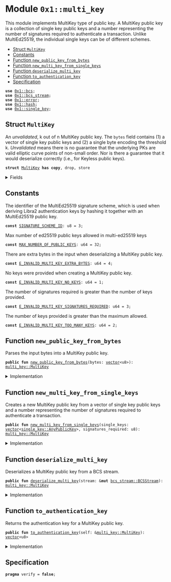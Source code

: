 
<a id="0x1_multi_key"></a>

# Module `0x1::multi_key`

This module implements MultiKey type of public key.
A MultiKey public key is a collection of single key public keys and a number representing the number of signatures required to authenticate a transaction.
Unlike MultiEd25519, the individual single keys can be of different schemes.


-  [Struct `MultiKey`](#0x1_multi_key_MultiKey)
-  [Constants](#@Constants_0)
-  [Function `new_public_key_from_bytes`](#0x1_multi_key_new_public_key_from_bytes)
-  [Function `new_multi_key_from_single_keys`](#0x1_multi_key_new_multi_key_from_single_keys)
-  [Function `deserialize_multi_key`](#0x1_multi_key_deserialize_multi_key)
-  [Function `to_authentication_key`](#0x1_multi_key_to_authentication_key)
-  [Specification](#@Specification_1)


<pre><code><b>use</b> <a href="../../move-stdlib/doc/bcs.md#0x1_bcs">0x1::bcs</a>;
<b>use</b> <a href="bcs_stream.md#0x1_bcs_stream">0x1::bcs_stream</a>;
<b>use</b> <a href="../../move-stdlib/doc/error.md#0x1_error">0x1::error</a>;
<b>use</b> <a href="../../move-stdlib/doc/hash.md#0x1_hash">0x1::hash</a>;
<b>use</b> <a href="single_key.md#0x1_single_key">0x1::single_key</a>;
</code></pre>



<a id="0x1_multi_key_MultiKey"></a>

## Struct `MultiKey`

An *unvalidated*, k out of n MultiKey public key. The <code>bytes</code> field contains (1) a vector of single key public keys and
(2) a single byte encoding the threshold k.
*Unvalidated* means there is no guarantee that the underlying PKs are valid elliptic curve points of non-small
order.  Nor is there a guarantee that it would deserialize correctly (i.e., for Keyless public keys).


<pre><code><b>struct</b> <a href="multi_key.md#0x1_multi_key_MultiKey">MultiKey</a> <b>has</b> <b>copy</b>, drop, store
</code></pre>



<details>
<summary>Fields</summary>


<dl>
<dt>
<code>public_keys: <a href="../../move-stdlib/doc/vector.md#0x1_vector">vector</a>&lt;<a href="single_key.md#0x1_single_key_AnyPublicKey">single_key::AnyPublicKey</a>&gt;</code>
</dt>
<dd>

</dd>
<dt>
<code>signatures_required: u8</code>
</dt>
<dd>

</dd>
</dl>


</details>

<a id="@Constants_0"></a>

## Constants


<a id="0x1_multi_key_SIGNATURE_SCHEME_ID"></a>

The identifier of the MultiEd25519 signature scheme, which is used when deriving Libra2 authentication keys by hashing
it together with an MultiEd25519 public key.


<pre><code><b>const</b> <a href="multi_key.md#0x1_multi_key_SIGNATURE_SCHEME_ID">SIGNATURE_SCHEME_ID</a>: u8 = 3;
</code></pre>



<a id="0x1_multi_key_MAX_NUMBER_OF_PUBLIC_KEYS"></a>

Max number of ed25519 public keys allowed in multi-ed25519 keys


<pre><code><b>const</b> <a href="multi_key.md#0x1_multi_key_MAX_NUMBER_OF_PUBLIC_KEYS">MAX_NUMBER_OF_PUBLIC_KEYS</a>: u64 = 32;
</code></pre>



<a id="0x1_multi_key_E_INVALID_MULTI_KEY_EXTRA_BYTES"></a>

There are extra bytes in the input when deserializing a MultiKey public key.


<pre><code><b>const</b> <a href="multi_key.md#0x1_multi_key_E_INVALID_MULTI_KEY_EXTRA_BYTES">E_INVALID_MULTI_KEY_EXTRA_BYTES</a>: u64 = 4;
</code></pre>



<a id="0x1_multi_key_E_INVALID_MULTI_KEY_NO_KEYS"></a>

No keys were provided when creating a MultiKey public key.


<pre><code><b>const</b> <a href="multi_key.md#0x1_multi_key_E_INVALID_MULTI_KEY_NO_KEYS">E_INVALID_MULTI_KEY_NO_KEYS</a>: u64 = 1;
</code></pre>



<a id="0x1_multi_key_E_INVALID_MULTI_KEY_SIGNATURES_REQUIRED"></a>

The number of signatures required is greater than the number of keys provided.


<pre><code><b>const</b> <a href="multi_key.md#0x1_multi_key_E_INVALID_MULTI_KEY_SIGNATURES_REQUIRED">E_INVALID_MULTI_KEY_SIGNATURES_REQUIRED</a>: u64 = 3;
</code></pre>



<a id="0x1_multi_key_E_INVALID_MULTI_KEY_TOO_MANY_KEYS"></a>

The number of keys provided is greater than the maximum allowed.


<pre><code><b>const</b> <a href="multi_key.md#0x1_multi_key_E_INVALID_MULTI_KEY_TOO_MANY_KEYS">E_INVALID_MULTI_KEY_TOO_MANY_KEYS</a>: u64 = 2;
</code></pre>



<a id="0x1_multi_key_new_public_key_from_bytes"></a>

## Function `new_public_key_from_bytes`

Parses the input bytes into a MultiKey public key.


<pre><code><b>public</b> <b>fun</b> <a href="multi_key.md#0x1_multi_key_new_public_key_from_bytes">new_public_key_from_bytes</a>(bytes: <a href="../../move-stdlib/doc/vector.md#0x1_vector">vector</a>&lt;u8&gt;): <a href="multi_key.md#0x1_multi_key_MultiKey">multi_key::MultiKey</a>
</code></pre>



<details>
<summary>Implementation</summary>


<pre><code><b>public</b> <b>fun</b> <a href="multi_key.md#0x1_multi_key_new_public_key_from_bytes">new_public_key_from_bytes</a>(bytes: <a href="../../move-stdlib/doc/vector.md#0x1_vector">vector</a>&lt;u8&gt;): <a href="multi_key.md#0x1_multi_key_MultiKey">MultiKey</a> {
    <b>let</b> stream = <a href="bcs_stream.md#0x1_bcs_stream_new">bcs_stream::new</a>(bytes);
    <b>let</b> pk = <a href="multi_key.md#0x1_multi_key_deserialize_multi_key">deserialize_multi_key</a>(&<b>mut</b> stream);
    <b>assert</b>!(!<a href="bcs_stream.md#0x1_bcs_stream_has_remaining">bcs_stream::has_remaining</a>(&<b>mut</b> stream), <a href="../../move-stdlib/doc/error.md#0x1_error_invalid_argument">error::invalid_argument</a>(<a href="multi_key.md#0x1_multi_key_E_INVALID_MULTI_KEY_EXTRA_BYTES">E_INVALID_MULTI_KEY_EXTRA_BYTES</a>));
    pk
}
</code></pre>



</details>

<a id="0x1_multi_key_new_multi_key_from_single_keys"></a>

## Function `new_multi_key_from_single_keys`

Creates a new MultiKey public key from a vector of single key public keys and a number representing the number of signatures required to authenticate a transaction.


<pre><code><b>public</b> <b>fun</b> <a href="multi_key.md#0x1_multi_key_new_multi_key_from_single_keys">new_multi_key_from_single_keys</a>(single_keys: <a href="../../move-stdlib/doc/vector.md#0x1_vector">vector</a>&lt;<a href="single_key.md#0x1_single_key_AnyPublicKey">single_key::AnyPublicKey</a>&gt;, signatures_required: u8): <a href="multi_key.md#0x1_multi_key_MultiKey">multi_key::MultiKey</a>
</code></pre>



<details>
<summary>Implementation</summary>


<pre><code><b>public</b> <b>fun</b> <a href="multi_key.md#0x1_multi_key_new_multi_key_from_single_keys">new_multi_key_from_single_keys</a>(single_keys: <a href="../../move-stdlib/doc/vector.md#0x1_vector">vector</a>&lt;<a href="single_key.md#0x1_single_key_AnyPublicKey">single_key::AnyPublicKey</a>&gt;, signatures_required: u8): <a href="multi_key.md#0x1_multi_key_MultiKey">MultiKey</a> {
    <b>let</b> num_keys = single_keys.length();
    <b>assert</b>!(
        num_keys &gt; 0,
        <a href="../../move-stdlib/doc/error.md#0x1_error_invalid_argument">error::invalid_argument</a>(<a href="multi_key.md#0x1_multi_key_E_INVALID_MULTI_KEY_NO_KEYS">E_INVALID_MULTI_KEY_NO_KEYS</a>)
    );
    <b>assert</b>!(
        num_keys &lt;= <a href="multi_key.md#0x1_multi_key_MAX_NUMBER_OF_PUBLIC_KEYS">MAX_NUMBER_OF_PUBLIC_KEYS</a>,
        <a href="../../move-stdlib/doc/error.md#0x1_error_invalid_argument">error::invalid_argument</a>(<a href="multi_key.md#0x1_multi_key_E_INVALID_MULTI_KEY_TOO_MANY_KEYS">E_INVALID_MULTI_KEY_TOO_MANY_KEYS</a>)
    );
    <b>assert</b>!(
        (signatures_required <b>as</b> u64) &lt;= num_keys,
        <a href="../../move-stdlib/doc/error.md#0x1_error_invalid_argument">error::invalid_argument</a>(<a href="multi_key.md#0x1_multi_key_E_INVALID_MULTI_KEY_SIGNATURES_REQUIRED">E_INVALID_MULTI_KEY_SIGNATURES_REQUIRED</a>)
    );
    <a href="multi_key.md#0x1_multi_key_MultiKey">MultiKey</a> { public_keys: single_keys, signatures_required }
}
</code></pre>



</details>

<a id="0x1_multi_key_deserialize_multi_key"></a>

## Function `deserialize_multi_key`

Deserializes a MultiKey public key from a BCS stream.


<pre><code><b>public</b> <b>fun</b> <a href="multi_key.md#0x1_multi_key_deserialize_multi_key">deserialize_multi_key</a>(stream: &<b>mut</b> <a href="bcs_stream.md#0x1_bcs_stream_BCSStream">bcs_stream::BCSStream</a>): <a href="multi_key.md#0x1_multi_key_MultiKey">multi_key::MultiKey</a>
</code></pre>



<details>
<summary>Implementation</summary>


<pre><code><b>public</b> <b>fun</b> <a href="multi_key.md#0x1_multi_key_deserialize_multi_key">deserialize_multi_key</a>(stream: &<b>mut</b> <a href="bcs_stream.md#0x1_bcs_stream_BCSStream">bcs_stream::BCSStream</a>): <a href="multi_key.md#0x1_multi_key_MultiKey">MultiKey</a> {
    <b>let</b> public_keys = <a href="bcs_stream.md#0x1_bcs_stream_deserialize_vector">bcs_stream::deserialize_vector</a>(stream, |x| <a href="single_key.md#0x1_single_key_deserialize_any_public_key">single_key::deserialize_any_public_key</a>(x));
    <b>let</b> signatures_required = <a href="bcs_stream.md#0x1_bcs_stream_deserialize_u8">bcs_stream::deserialize_u8</a>(stream);
    <a href="multi_key.md#0x1_multi_key_MultiKey">MultiKey</a> { public_keys, signatures_required }
}
</code></pre>



</details>

<a id="0x1_multi_key_to_authentication_key"></a>

## Function `to_authentication_key`

Returns the authentication key for a MultiKey public key.


<pre><code><b>public</b> <b>fun</b> <a href="multi_key.md#0x1_multi_key_to_authentication_key">to_authentication_key</a>(self: &<a href="multi_key.md#0x1_multi_key_MultiKey">multi_key::MultiKey</a>): <a href="../../move-stdlib/doc/vector.md#0x1_vector">vector</a>&lt;u8&gt;
</code></pre>



<details>
<summary>Implementation</summary>


<pre><code><b>public</b> <b>fun</b> <a href="multi_key.md#0x1_multi_key_to_authentication_key">to_authentication_key</a>(self: &<a href="multi_key.md#0x1_multi_key_MultiKey">MultiKey</a>): <a href="../../move-stdlib/doc/vector.md#0x1_vector">vector</a>&lt;u8&gt; {
    <b>let</b> pk_bytes = <a href="../../move-stdlib/doc/bcs.md#0x1_bcs_to_bytes">bcs::to_bytes</a>(self);
    pk_bytes.push_back(<a href="multi_key.md#0x1_multi_key_SIGNATURE_SCHEME_ID">SIGNATURE_SCHEME_ID</a>);
    <a href="../../move-stdlib/doc/hash.md#0x1_hash_sha3_256">hash::sha3_256</a>(pk_bytes)
}
</code></pre>



</details>

<a id="@Specification_1"></a>

## Specification



<pre><code><b>pragma</b> verify = <b>false</b>;
</code></pre>


[move-book]: https://aptos.dev/move/book/SUMMARY
